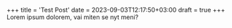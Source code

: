 +++
title = 'Test Post'
date = 2023-09-03T12:17:50+03:00
draft = true
+++
Lorem ipsum dolorem, vai miten se nyt meni? 